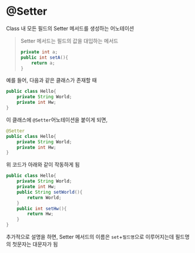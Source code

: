 # @Setter

Class 내 모든 필드의 Setter 메서드를 생성하는 어노테이션

> Setter 메서드는 필드의 값을 대입하는 메서드
>
> ```java
> private int a;
> public int setA(){
>     return a;
> }
> ```

예를 들어, 다음과 같은 클래스가 존재할 때

```java
public class Hello{
    private String World;
    private int Hw;
}
```

이 클래스에 `@Setter`어노테이션을 붙이게 되면,

```java
@Setter
public class Hello{
    private String World;
    private int Hw;
}
```

위 코드가 아래와 같이 작동하게 됨

```java
public class Hello{
    private String World;
    private int Hw;
    public String setWorld(){
        return World;
    }
    public int setHw(){
        return Hw;
    }
}
```

추가적으로 설명을 하면, Setter 메서드의 이름은 `set`+`필드명`으로 이루어지는데 필드명의 첫문자는 대문자가 됨